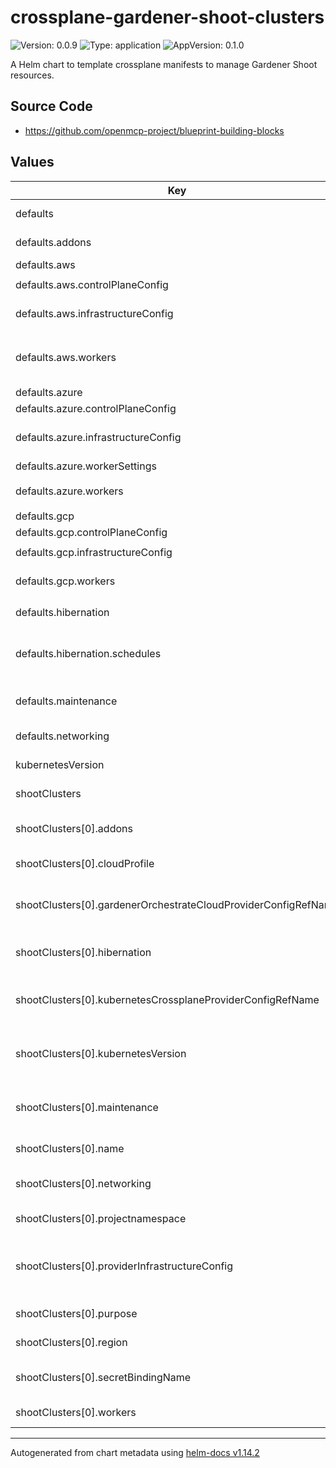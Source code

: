 

# crossplane-gardener-shoot-clusters

![Version: 0.0.9](https://img.shields.io/badge/Version-0.0.9-informational?style=flat-square) ![Type: application](https://img.shields.io/badge/Type-application-informational?style=flat-square) ![AppVersion: 0.1.0](https://img.shields.io/badge/AppVersion-0.1.0-informational?style=flat-square)

A Helm chart to template crossplane manifests to manage Gardener Shoot resources.

## Source Code

* <https://github.com/openmcp-project/blueprint-building-blocks>

## Values

| Key | Type | Default | Description |
|-----|------|---------|-------------|
| defaults | object | - | defaults contains default values which should NOT be overriden by upstream helm chart! |
| defaults.addons | object | `{"kubernetesDashboard":{"enabled":false},"nginxIngress":{"enabled":false}}` | [addons](https://github.com/gardener/gardener/blob/master/docs/api-reference/core.md#core.gardener.cloud/v1beta1.Addons) contains information about enabled/disabled addons and their configuration. |
| defaults.aws | object | - | aws contains [hypescaler specific](https://github.com/gardener/gardener/blob/master/docs/api-reference/core.md#provider) information. |
| defaults.aws.controlPlaneConfig | object | `{"apiVersion":"aws.provider.extensions.gardener.cloud/v1alpha1","cloudControllerManager":{"useCustomRouteController":true},"kind":"ControlPlaneConfig","storage":{"managedDefaultClass":true}}` | [controlPlaneConfig](https://github.com/gardener/gardener-extension-provider-aws/blob/master/docs/usage/usage.md) |
| defaults.aws.infrastructureConfig | object | `{"apiVersion":"aws.provider.extensions.gardener.cloud/v1alpha1","kind":"InfrastructureConfig","networks":{"vpc":{"cidr":"10.180.0.0/16"},"zones":[{"internal":"10.180.48.0/20","name":"eu-central-1a","public":"10.180.32.0/20","workers":"10.180.0.0/19"}]}}` | [infrastructureConfig](https://github.com/gardener/gardener-extension-provider-aws/blob/master/docs/usage/usage.md) |
| defaults.aws.workers | list | `[{"cri":{"name":"containerd"},"machine":{"architecture":"amd64","image":{"name":"gardenlinux","version":"1312.3.0"},"type":"c3.2xlarge"},"maxSurge":1,"maximum":4,"minimum":1,"name":"worker-hmyoy","providerConfig":{"apiVersion":"aws.provider.extensions.gardener.cloud/v1alpha1","instanceMetadataOptions":{"httpPutResponseHopLimit":2,"httpTokens":"required"},"kind":"WorkerConfig"},"volume":{"size":"50Gi","type":"gp3"},"zones":["eu-central-1a"]}]` | [workers](https://github.com/gardener/gardener/blob/master/docs/api-reference/core.md#core.gardener.cloud/v1beta1.Worker) is a list of worker groups. |
| defaults.azure | object | - | azure contains [hypescaler specific](https://github.com/gardener/gardener/blob/master/docs/api-reference/core.md#provider) information. |
| defaults.azure.controlPlaneConfig | object | `{"apiVersion":"azure.provider.extensions.gardener.cloud/v1alpha1","kind":"ControlPlaneConfig"}` | [controlPlaneConfig](https://github.com/gardener/gardener-extension-provider-azure/blob/master/docs/usage/usage.md#controlplaneconfig) |
| defaults.azure.infrastructureConfig | object | `{"apiVersion":"azure.provider.extensions.gardener.cloud/v1alpha1","kind":"InfrastructureConfig","networks":{"vnet":{"cidr":"10.180.0.0/16"},"workers":"10.180.0.0/16"},"zoned":true}` | [infrastructureConfig](https://github.com/gardener/gardener/blob/master/docs/api-reference/core.md#provider) contains the provider-specific infrastructure config blob. Please look up the concrete definition in the documentation of your provider extension.    [infrastructureConfig](https://github.com/gardener/gardener-extension-provider-azure/blob/master/docs/usage/usage.md#infrastructureconfig) |
| defaults.azure.workerSettings | object | `{"sshAccess":{"enabled":true}}` | [](https://github.com/gardener/gardener-extension-provider-azure/tree/master) |
| defaults.azure.workers | list | `[{"cri":{"name":"containerd"},"machine":{"architecture":"amd64","image":{"name":"gardenlinux","version":"1312.3.0"},"type":"Standard_A4_v2"},"maxSurge":1,"maximum":2,"minimum":1,"name":"worker-qrnz5","volume":{"size":"50Gi","type":"StandardSSD_LRS"},"zones":["1"]}]` | [workers](https://github.com/gardener/gardener/blob/master/docs/api-reference/core.md#core.gardener.cloud/v1beta1.Worker) is a list of worker groups. |
| defaults.gcp | object | - | gcp contains [hypescaler specific](https://github.com/gardener/gardener/blob/master/docs/api-reference/core.md#provider) information. |
| defaults.gcp.controlPlaneConfig | object | `{"apiVersion":"gcp.provider.extensions.gardener.cloud/v1alpha1","kind":"ControlPlaneConfig","zone":"europe-west1-b"}` | [controlPlaneConfig](https://github.com/gardener/gardener-extension-provider-gcp/blob/master/docs/usage/usage.md) |
| defaults.gcp.infrastructureConfig | object | `{"apiVersion":"gcp.provider.extensions.gardener.cloud/v1alpha1","kind":"InfrastructureConfig","networks":{"workers":"10.180.0.0/16"}}` | [infrastructureConfig](https://github.com/gardener/gardener-extension-provider-gcp/blob/master/docs/usage/usage.md) |
| defaults.gcp.workers | list | `[{"machine":{"image":{"name":"gardenlinux","version":"1312.3.0"},"type":"n2-standard-8"},"maxSurge":1,"maxUnavailable":0,"maximum":3,"minimum":1,"name":"worker","volume":{"encrypted":true,"size":"50Gi","type":"pd-standard"},"zones":["europe-west1-b"]}]` | [workers](https://github.com/gardener/gardener/blob/master/docs/api-reference/core.md#core.gardener.cloud/v1beta1.Worker) is a list of worker groups. |
| defaults.hibernation | object | - | [hibernation](https://github.com/gardener/gardener/blob/master/docs/api-reference/core.md#core.gardener.cloud/v1beta1.Hibernation) contains information whether the Shoot is suspended or not. |
| defaults.hibernation.schedules | list | `[{"end":"00 08 * * 1,2,3,4,5","location":"Europe/Berlin","start":"00 21 * * 1,2,3,4,5"}]` | [schedules](https://github.com/gardener/gardener/blob/master/docs/api-reference/core.md#core.gardener.cloud/v1beta1.HibernationSchedule)  determines the hibernation schedule of a Shoot. A Shoot will be regularly hibernated at each start time and will be woken up at each end time. Start or End can be omitted, though at least one of each has to be specified. |
| defaults.maintenance | object | `{"autoUpdate":{"kubernetesVersion":false,"machineImageVersion":true},"confineSpecUpdateRollout":true,"timeWindow":{"begin":"120000+0000","end":"130000+0000"}}` | [maintenance](https://github.com/gardener/gardener/blob/master/docs/api-reference/core.md#core.gardener.cloud/v1beta1.Maintenance) contains information about the time window for maintenance operations and which operations should be performed. |
| defaults.networking | object | `{"nodes":"10.180.0.0/16","type":"calico"}` | [networking](https://github.com/gardener/gardener/blob/master/docs/api-reference/core.md#core.gardener.cloud/v1beta1.Networking) contains information about cluster networking such as CNI Plugin type, CIDRs, …etc. |
| kubernetesVersion | string | `"1.30.3"` | kubernetesVersion defines gardener shoot cluster kubernetes version. |
| shootClusters | list | - | shootClusters contains information and configuration of Gardener shoot clusters. |
| shootClusters[0].addons | list | `[]` | [addons](https://github.com/gardener/gardener/blob/master/docs/api-reference/core.md#core.gardener.cloud/v1beta1.Addons) contains information about enabled/disabled addons and their configuration. Setting this value will override .gardener.defaults.addons for this shoot cluster! |
| shootClusters[0].cloudProfile | string | `""` | cloudProfile is a name of a [CloudProfile object](https://github.com/gardener/gardener/blob/master/docs/api-reference/core.md#cloudprofile). This field is immutable. E.g. gcp / azure / aws |
| shootClusters[0].gardenerOrchestrateCloudProviderConfigRefName | string | `""` | gardenerOrchestrateCloudProviderConfigRefName needs to match crossplane provider configuration reference name (identifier) of SAP garden cluster control plane! (.shootClusters[*].kubernetesCrossplaneProviderConfigRefName) |
| shootClusters[0].hibernation | list | `[]` | [hibernation](https://github.com/gardener/gardener/blob/master/docs/api-reference/core.md#core.gardener.cloud/v1beta1.Hibernation) contains information whether the Shoot is suspended or not. Setting this value will override .gardener.defaults.hibernation for this shoot cluster! |
| shootClusters[0].kubernetesCrossplaneProviderConfigRefName | string | `""` | kubernetesCrossplaneProviderConfigRefName needs to match crossplane provider configuration reference name (identifier) of SAP garden cluster control plane! (.shootClusters[*].kubernetesCrossplaneProviderConfigRefName) |
| shootClusters[0].kubernetesVersion | string | `"1.30.3"` | kubernetes[Version](https://github.com/gardener/gardener/blob/master/docs/api-reference/core.md#core.gardener.cloud/v1beta1.Kubernetes) is the semantic Kubernetes version to use for the Shoot cluster. Defaults to the highest supported minor and patch version given in the referenced cloud profile. The version can be omitted completely or partially specified, e.g. <major>.<minor>. |
| shootClusters[0].maintenance | list | `[]` | [maintenance](https://github.com/gardener/gardener/blob/master/docs/api-reference/core.md#core.gardener.cloud/v1beta1.Maintenance) contains information about the time window for maintenance operations and which operations should be performed. Setting this value will override .gardener.defaults.maintenance for this shoot cluster! |
| shootClusters[0].name | string | `""` | name defines technical gardener shoot cluster. Max length 15 and must only be lowercase letters, numbers and hyphens! |
| shootClusters[0].networking | list | `[]` | [networking](https://github.com/gardener/gardener/blob/master/docs/api-reference/core.md#core.gardener.cloud/v1beta1.Networking) contains information about cluster networking such as CNI Plugin type, CIDRs, …etc. Setting this value will override .gardener.defaults.networking for this shoot cluster! |
| shootClusters[0].projectnamespace | string | `"ns1"` | gardener project name. Starts with "garden..." e.g. "garden-aas-dt" |
| shootClusters[0].providerInfrastructureConfig | list | `[]` | [infrastructureConfig](https://github.com/gardener/gardener/blob/master/docs/api-reference/core.md#provider) contains the provider-specific infrastructure config blob. Please look up the concrete definition in the documentation of your provider extension. Setting this value will override .gardener.defaults.infrastructureConfig for this shoot cluster! |
| shootClusters[0].purpose | string | `""` | [purpose](https://github.com/gardener/gardener/blob/master/docs/api-reference/core.md#shoot) is the purpose class for this cluster. e.g. evaluation / development / testing / production |
| shootClusters[0].region | string | `"eu01"` | [region](https://github.com/gardener/gardener/blob/master/docs/api-reference/core.md#shoot) is a name of a region. This field is immutable and content is [cloud profile](https://github.com/gardener/gardener/blob/master/docs/api-reference/core.md#cloudprofile) specific. |
| shootClusters[0].secretBindingName | string | `""` | secretBindingName defines the technical name of [infrastructure secret](https://gardener.cloud/docs/gardener/development/secrets_management/) binding on gardener control plane cluster. e.g. [Secrets of AAS-DT](https://dashboard.garden.canary.k8s.ondemand.com/namespace/garden-aas-dt/secrets) |
| shootClusters[0].workers | list | `[]` | [workers](https://github.com/gardener/gardener/blob/master/docs/api-reference/core.md#core.gardener.cloud/v1beta1.Worker) is a list of worker groups. Setting this value will override .gardener.defaults.workers for this shoot cluster! |

----------------------------------------------
Autogenerated from chart metadata using [helm-docs v1.14.2](https://github.com/norwoodj/helm-docs/releases/v1.14.2)